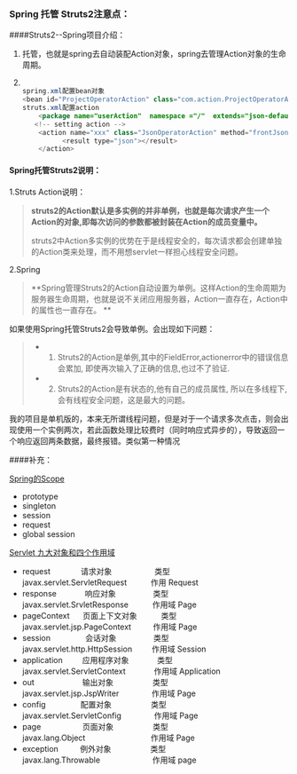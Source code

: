### Spring 托管 Struts2注意点：

####Struts2--Spring项目介绍：

1. 托管，也就是spring去自动装配Action对象，spring去管理Action对象的生命周期。

2. ```java
   
   spring.xml配置bean对象
   <bean id="ProjectOperatorAction" class="com.action.ProjectOperatorAction" scope="prototype"></bean>
   struts.xml配置action
       <package name="userAction"  namespace ="/"  extends="json-default" >
      <!-- setting action -->
       <action name="xxx" class="JsonOperatorAction" method="frontJsonParse">
             <result type="json"></result>
       </action>
   ```

#### Spring托管Struts2说明：

1.Struts Action说明：

> **struts2的Action默认是多实例的并非单例，也就是每次请求产生一个Action的对象,即每次访问的参数都被封装在Action的成员变量中。**
>
> struts2中Action多实例的优势在于是线程安全的，每次请求都会创建单独的Action类来处理，而不用想servlet一样担心线程安全问题。

2.Spring

> **Spring管理Struts2的Action自动设置为单例。这样Action的生命周期为服务器生命周期，也就是说不关闭应用服务器，Action一直存在，Action中的属性也一直存在。 **

如果使用Spring托管Struts2会导致单例。会出现如下问题：

>- 1) Struts2的Action是单例,其中的FieldError,actionerror中的错误信息会累加, 即使再次输入了正确的信息,也过不了验证.
>- 2) Struts2的Action是有状态的,他有自己的成员属性, 所以在多线程下,会有线程安全问题，这是最大的问题。



我的项目是单机版的，本来无所谓线程问题，但是对于一个请求多次点击，则会出现使用一个实例两次，若此函数处理比较费时（同时响应式异步的），导致返回一个响应返回两条数据，最终报错。类似第一种情况

####补充：

[Spring的Scope](https://www.cnblogs.com/lonecloud/p/5745902.html)

* prototype 
* singleton
* session
* request
* global session 

[Servlet 九大对象和四个作用域](https://www.cnblogs.com/vice/p/9125431.html)

* request              请求对象　                类型 javax.servlet.ServletRequest           作用 Request 
* response             响应对象                 类型 javax.servlet.SrvletResponse           作用域 Page 
* pageContext      页面上下文对象           类型 javax.servlet.jsp.PageContext          作用域 Page 
* session                会话对象                 类型 javax.servlet.http.HttpSession         作用域 Session  
* application         应用程序对象             类型 javax.servlet.ServletContext             作用域 Application 
* out                      输出对象                  类型 javax.servlet.jsp.JspWriter               作用域 Page 
* config                配置对象                  类型 javax.servlet.ServletConfig               作用域 Page 
* page                   页面对象                  类型 javax.lang.Object                              作用域 Page 
* exception          例外对象                  类型 javax.lang.Throwable                        作用域 page 